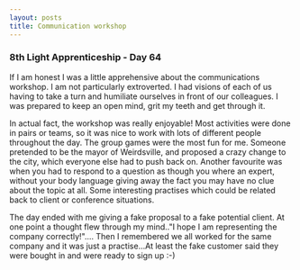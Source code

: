 ```yaml
---
layout: posts
title: Communication workshop
---
```


### 8th Light Apprenticeship - Day 64

If I am honest I was a little apprehensive about the communications workshop. I am not particularly extroverted. I had visions of each of us having to take a turn and humiliate ourselves in front of our colleagues. I was prepared to keep an open mind, grit my teeth and get through it. 

<!--break--> 

In actual fact, the workshop was really enjoyable! Most activities were done in pairs or teams, so it was nice to work with lots of different people throughout the day. The group games were the most fun for me. Someone pretended to be the mayor of Weirdsville, and proposed a crazy change to the city, which everyone else had to push back on. Another favourite was when you had to respond to a question as though you where an expert, without your body language giving away the fact you may have no clue about the topic at all. Some interesting practises which could be related back to client or conference situations.

The day ended with me giving a fake proposal to a fake potential client. At one point a thought flew through my mind.."I hope I am representing the company correctly!".... Then I remembered we all worked for the same company and it was just a practise...At least the fake customer said they were bought in and were ready to sign up :-) 